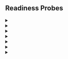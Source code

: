 ## Readiness Probes

<details><summary></summary>

```yaml
 
```

</details>

<details><summary></summary>

```yaml
 
```

</details>

<details><summary></summary>

```yaml
 
```

</details>

<details><summary></summary>

```yaml
 
```

</details>

<details><summary></summary>

```yaml
 
```

</details>

<details><summary></summary>

```yaml
 
```

</details>

<details><summary></summary>

```yaml
 
```

</details>


